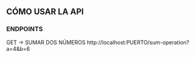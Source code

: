 ## CÓMO USAR LA API
### ENDPOINTS
GET -> SUMAR DOS NÚMEROS http://localhost:PUERTO/sum-operation?a=4&b=6
